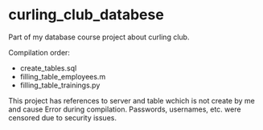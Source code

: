 # curling_club_databese
Part of my database course project about curling club.

Compilation order:
- create_tables.sql
- filling_table_employees.m
- filling_table_trainings.py

This project has references to server and table wchich is not create by me and cause Error during compilation.
Passwords, usernames, etc. were censored due to security issues.
